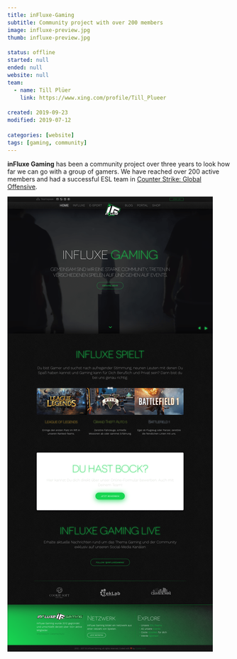 ```yaml
---
title: inFluxe-Gaming
subtitle: Community project with over 200 members
image: influxe-preview.jpg
thumb: influxe-preview.jpg

status: offline
started: null
ended: null
website: null
team:
  - name: Till Plüer
    link: https://www.xing.com/profile/Till_Plueer

created: 2019-09-23
modified: 2019-07-12

categories: [website]
tags: [gaming, community]
---
```


<b>inFluxe Gaming</b> has been a community project over three years to look how
far we can go with a group of gamers. We have reached over 200 active members
and had a successful ESL team in <u>Counter Strike: Global Offensive</u>.

![inFluxe Gaming](influxe.png)

